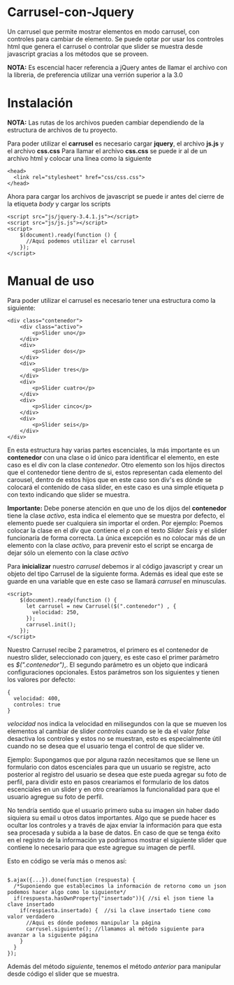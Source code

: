 # Carrusel-con-Jquery
Un carrusel que permite mostrar elementos en modo carrusel, con controles para cambiar de elemento.
Se puede optar por usar los controles html que genera el carrusel o controlar que slider se muestra desde javascript gracias a los métodos que se proveen.

**NOTA:** Es escencial hacer referencia a jQuery antes de llamar el archivo con la libreria, de preferencia utilizar una verrión superior a la 3.0
  
  
 
# Instalación
**NOTA:** Las rutas de los archivos pueden cambiar dependiendo de la estructura de archivos de tu proyecto. 

Para poder utilizar el __carrusel__ es necesario cargar __jquery__, el archivo __js.js__ y el archivo __css.css__
Para llamar el archivo __css.css__ se puede ir al _<head>_ de un archivo html y colocar una línea como la siguiente

```
<head>  
  <link rel="stylesheet" href="css/css.css">
</head>
```
Ahora para cargar los archivos de javascript se puede ir antes del cierre de la etiqueta _body_ y cargar los scripts
```
<script src="js/jquery-3.4.1.js"></script>
<script src="js/js.js"></script>
<script>
    $(document).ready(function () {
      //Aquí podemos utilizar el carrusel
    });
</script>
``` 

# Manual de uso

Para poder utilizar el carrusel es necesario tener una estructura como la siguiente:
```
<div class="contenedor">
    <div class="activo">
        <p>Slider uno</p>
    </div>
    <div>
        <p>Slider dos</p>
    </div>
    <div>
        <p>Slider tres</p>
    </div>
    <div>
        <p>Slider cuatro</p>
    </div>
    <div>
        <p>Slider cinco</p>
    </div>
    <div>
        <p>Slider seis</p>
    </div>
</div>  
```
En esta estructura hay varias partes escenciales, la más importante es un **contenedor** con una clase o id único para identificar el elemento, en este caso es el div con la clase *contenedor*. 
Otro elemento son los hijos directos que el contenedor tiene dentro de si, estos representan cada elemento del carousel, dentro de estos hijos que en este caso son div's es dónde se colocará el contenido de casa slider, en este caso es una simple etiqueta p con texto indicando que slider se muestra. 
 
**Importante:** Debe ponerse atención en que uno de los dijos del **contenedor** tiene la clase _activo_, esta indica el elemento que se muestra por defecto, el elemento puede ser cualquiera sin importar el orden. Por ejemplo: Poemos colocar la clase en el _div_ que contiene el _p_ con el texto _Slider Seis_ y el slider funcionaría de forma correcta. 
La única excepción es no colocar más de un elemento con la clase _activo_, para prevenir esto el script se encarga de dejar sólo un elemento con la clase _activo_  

Para **inicializar** nuestro _carrusel_ debemos ir al código javascript y crear un objeto del tipo Carrusel de la siguiente forma. Además es ideal que este se guarde en una variable que en este caso se llamará _carrusel_ en minusculas.

```
<script>
    $(document).ready(function () {
      let carrusel = new Carrusel($(".contenedor") , {
        velocidad: 250,
      });
      carrusel.init();
    });
</script>
```

Nuestro Carrusel recibe 2 parametros, el primero es el contenedor de nuestro slider, seleccionado con jquery, es este caso el primer parámetro es _$(".contenedor")_,.
El segundo parámetro es un objeto que indicará configuraciones opcionales.
Estos parámetros son los siguientes y tienen los valores por defecto:
```
{
  velocidad: 400,
  controles: true
}
``` 
_velocidad_ nos indica la velocidad en milisegundos con la que se mueven los elementos al cambiar de slider
_controles_ cuando se le da el valor _false_ desactiva los controles y estos no se muestran, esto es especialmente útil cuando no se desea que el usuario tenga el control de que slider ve.

Ejemplo:
Supongamos que por alguna razón necesitamos que se llene un formulario con datos escenciales para que un usuario se registre, acto posterior al registro del usuario se desea que este pueda agregar su foto de perfil, para dividir esto en pasos creariamos el formulario de los datos escenciales en un slider y en otro crearíamos la funcionalidad para que el usuario agregue su foto de perfil.

No tendría sentido que el usuario primero suba su imagen sin haber dado siquiera su email u otros datos importantes. Algo que se puede hacer es ocultar los controles y a través de ajax enviar la información para que esta sea procesada y subida a la base de datos.
En caso de que se tenga éxito en el registro de la información ya podríamos mostrar el siguiente slider que contiene lo necesario para que este agregue su imagen de perfil.

Esto en código se vería más o menos así:

```

$.ajax({...}).done(function (respuesta) {
  /*Suponiendo que establecimos la información de retorno como un json podemos hacer algo como lo siguiente*/
  if(respuesta.hasOwnProperty("insertado")){ //si el json tiene la clave insertado
    if(respiesta.insertado) {  //si la clave insertado tiene como valor verdadero
      //Aqui es dónde podemos manipular la página
      carrusel.siguiente(); //llamamos al método siguiente para avanzar a la siguiente página
    }
  }
});

```

Además del método *siguiente*, tenemos el método *anterior* para manipular desde código el slider que se muestra. 



